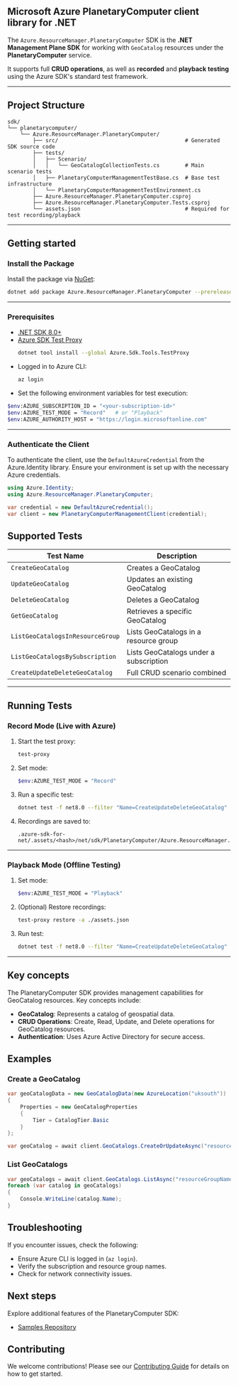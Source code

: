 ## Microsoft Azure PlanetaryComputer client library for .NET

The `Azure.ResourceManager.PlanetaryComputer` SDK is the **.NET Management Plane SDK** for working with `GeoCatalog` resources under the **PlanetaryComputer** service.

It supports full **CRUD operations**, as well as **recorded** and **playback testing** using the Azure SDK's standard test framework.

---

## Project Structure

```
sdk/
└── planetarycomputer/
    └── Azure.ResourceManager.PlanetaryComputer/
        ├── src/                                        # Generated SDK source code
        ├── tests/
        │   ├── Scenario/
        │   │   └── GeoCatalogCollectionTests.cs        # Main scenario tests
        │   ├── PlanetaryComputerManagementTestBase.cs  # Base test infrastructure
        │   └── PlanetaryComputerManagementTestEnvironment.cs
        ├── Azure.ResourceManager.PlanetaryComputer.csproj
        ├── Azure.ResourceManager.PlanetaryComputer.Tests.csproj
        └── assets.json                                 # Required for test recording/playback
```

---

## Getting started

### Install the Package

Install the package via [NuGet](https://www.nuget.org/):

```bash
dotnet add package Azure.ResourceManager.PlanetaryComputer --prerelease
```

---

### Prerequisites

- [.NET SDK 8.0+](https://dotnet.microsoft.com/download)
- [Azure SDK Test Proxy](https://github.com/Azure/azure-sdk-tools/blob/main/tools/test-proxy/Azure.Sdk.Tools.TestProxy/README.md)
  ```bash
  dotnet tool install --global Azure.Sdk.Tools.TestProxy
  ```
- Logged in to Azure CLI:
  ```bash
  az login
  ```
- Set the following environment variables for test execution:

```bash
$env:AZURE_SUBSCRIPTION_ID = "<your-subscription-id>"
$env:AZURE_TEST_MODE = "Record"   # or "Playback"
$env:AZURE_AUTHORITY_HOST = "https://login.microsoftonline.com"
```
---

### Authenticate the Client

To authenticate the client, use the `DefaultAzureCredential` from the Azure.Identity library. Ensure your environment is set up with the necessary Azure credentials.

```csharp
using Azure.Identity;
using Azure.ResourceManager.PlanetaryComputer;

var credential = new DefaultAzureCredential();
var client = new PlanetaryComputerManagementClient(credential);
```

## Supported Tests

| Test Name                        | Description                                 |
|----------------------------------|---------------------------------------------|
| `CreateGeoCatalog`              | Creates a GeoCatalog                        |
| `UpdateGeoCatalog`              | Updates an existing GeoCatalog              |
| `DeleteGeoCatalog`              | Deletes a GeoCatalog                        |
| `GetGeoCatalog`                 | Retrieves a specific GeoCatalog             |
| `ListGeoCatalogsInResourceGroup`| Lists GeoCatalogs in a resource group       |
| `ListGeoCatalogsBySubscription` | Lists GeoCatalogs under a subscription      |
| `CreateUpdateDeleteGeoCatalog`  | Full CRUD scenario combined                 |

---

## Running Tests

### Record Mode (Live with Azure)

1. Start the test proxy:
   ```bash
   test-proxy
   ```
2. Set mode:
   ```bash
   $env:AZURE_TEST_MODE = "Record"
   ```
3. Run a specific test:
   ```bash
   dotnet test -f net8.0 --filter "Name=CreateUpdateDeleteGeoCatalog"
   ```
4. Recordings are saved to:
   ```
   .azure-sdk-for-net/.assets/<hash>/net/sdk/PlanetaryComputer/Azure.ResourceManager.PlanetaryComputer/tests/SessionRecords
   ```

---

### Playback Mode (Offline Testing)

1. Set mode:
   ```bash
   $env:AZURE_TEST_MODE = "Playback"
   ```
2. (Optional) Restore recordings:
   ```bash
   test-proxy restore -a ./assets.json
   ```
3. Run test:
   ```bash
   dotnet test -f net8.0 --filter "Name=CreateUpdateDeleteGeoCatalog"
   ```

---


## Key concepts

The PlanetaryComputer SDK provides management capabilities for GeoCatalog resources. Key concepts include:
- **GeoCatalog**: Represents a catalog of geospatial data.
- **CRUD Operations**: Create, Read, Update, and Delete operations for GeoCatalog resources.
- **Authentication**: Uses Azure Active Directory for secure access.

## Examples

### Create a GeoCatalog

```csharp
var geoCatalogData = new GeoCatalogData(new AzureLocation("uksouth"))
{
    Properties = new GeoCatalogProperties
    {
        Tier = CatalogTier.Basic
    }
};

var geoCatalog = await client.GeoCatalogs.CreateOrUpdateAsync("resourceGroupName", "geoCatalogName", geoCatalogData);
```

### List GeoCatalogs

```csharp
var geoCatalogs = await client.GeoCatalogs.ListAsync("resourceGroupName");
foreach (var catalog in geoCatalogs)
{
    Console.WriteLine(catalog.Name);
}
```

## Troubleshooting

If you encounter issues, check the following:
- Ensure Azure CLI is logged in (`az login`).
- Verify the subscription and resource group names.
- Check for network connectivity issues.

## Next steps

Explore additional features of the PlanetaryComputer SDK:
- [Samples Repository](https://github.com/Azure/azure-sdk-for-net)

## Contributing

We welcome contributions! Please see our [Contributing Guide](https://github.com/Azure/azure-sdk-for-net/blob/main/CONTRIBUTING.md) for details on how to get started.
